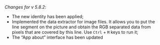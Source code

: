 _Changes for v 5.8.2_:
- The new identity has been applied;
- Implemented the data extractor for image files. It allows you to put the line segment on the picture and obtain the RGB separated data from pixels that are covered by this line. Use `Ctrl` + `M` keys to run it;
- The “App about” interface has been updated
